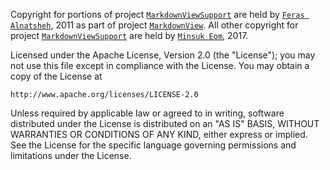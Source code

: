 Copyright for portions of project [`MarkdownViewSupport`](https://github.com/BoxResin/MarkdownViewSupport) are held by [`Feras Alnatsheh`](https://github.com/falnatsheh), 2011 as part of project [`MarkdownView`](https://github.com/falnatsheh/MarkdownView). All other copyright for project [`MarkdownViewSupport`](https://github.com/BoxResin/MarkdownViewSupport) are held by [`Minsuk Eom`](https://github.com/BoxResin), 2017.

Licensed under the Apache License, Version 2.0 (the "License");
you may not use this file except in compliance with the License.
You may obtain a copy of the License at

    http://www.apache.org/licenses/LICENSE-2.0

Unless required by applicable law or agreed to in writing, software
distributed under the License is distributed on an "AS IS" BASIS,
WITHOUT WARRANTIES OR CONDITIONS OF ANY KIND, either express or implied.
See the License for the specific language governing permissions and
limitations under the License.

